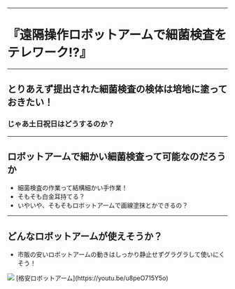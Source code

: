 
---
<!-- _class: title -->
# 『遠隔操作ロボットアームで細菌検査をテレワーク!?』

---
## とりあえず提出された細菌検査の検体は培地に塗っておきたい！
### じゃあ土日祝日はどうするのか？
---
## ロボットアームで細かい細菌検査って可能なのだろうか
- 細菌検査の作業って結構細かい手作業！
- そもそも白金耳持てる？
- いやいや、そもそもロボットアームで画線塗抹とかできるの？

---
## どんなロボットアームが使えそうか？
- 市販の安いロボットアームの動きはしっかり静止せずグラグラして使いにくそう！
<img src = https://images-fe.ssl-images-amazon.com/images/I/51iYXsvX9FL.__AC_SX300_SY300_QL70_ML2_.jpg >
[格安ロボットアーム](https://youtu.be/u8peO715Y5o)
